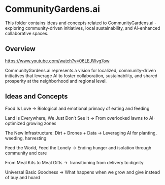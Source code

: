 # CommunityGardens.ai

This folder contains ideas and concepts related to CommunityGardens.ai - exploring community-driven initiatives, local sustainability, and AI-enhanced collaborative spaces.

## Overview

https://www.youtube.com/watch?v=06LEJWvg7ow

CommunityGardens.ai represents a vision for localized, community-driven initiatives that leverage AI to foster collaboration, sustainability, and shared prosperity at the neighborhood and regional level.

## Ideas and Concepts

Food Is Love
→ Biological and emotional primacy of eating and feeding

Land Is Everywhere, We Just Don’t See It
→ From overlooked lawns to AI-optimized growing zones

The New Infrastructure: Dirt + Drones + Data
→ Leveraging AI for planting, weeding, harvesting

Feed the World, Feed the Lonely
→ Ending hunger and isolation through community and care

From Meal Kits to Meal Gifts
→ Transitioning from delivery to dignity

Universal Basic Goodness
→ What happens when we grow and give instead of buy and hoard

